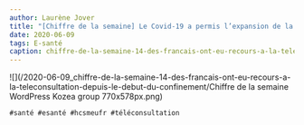 ```yaml
---
author: Laurène Jover
title: "[Chiffre de la semaine] Le Covid-19 a permis l’expansion de la téléconsultation."
date: 2020-06-09
tags: E-santé
caption: chiffre-de-la-semaine-14-des-francais-ont-eu-recours-a-la-teleconsultation-depuis-le-debut-du-confinement.webp
---
```


![](/2020-06-09_chiffre-de-la-semaine-14-des-francais-ont-eu-recours-a-la-teleconsultation-depuis-le-debut-du-confinement/Chiffre de la semaine WordPress Kozea group 770x578px.png)

    #santé #esanté #hcsmeufr #téléconsultation
